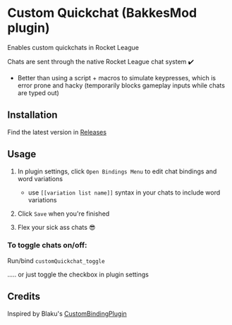 # Custom Quickchat (BakkesMod plugin)

Enables custom quickchats in Rocket League

Chats are sent through the native Rocket League chat system ✔️
  - Better than using a script + macros to simulate keypresses, which is error prone and hacky (temporarily blocks gameplay inputs while chats are typed out)

## Installation

Find the latest version in [Releases](https://github.com/smallest-cock/CustomQuickchat/releases)

## Usage

1. In plugin settings, click `Open Bindings Menu` to edit chat bindings and word variations
    - use `[[variation list name]]` syntax in your chats to include word variations

2. Click `Save` when you're finished
     
3. Flex your sick ass chats 😎

### To toggle chats on/off:

Run/bind `customQuickchat_toggle` 

..... or just toggle the checkbox in plugin settings

## Credits

Inspired by Blaku's [CustomBindingPlugin](https://github.com/blaku-rl/CustomBindingPlugin)